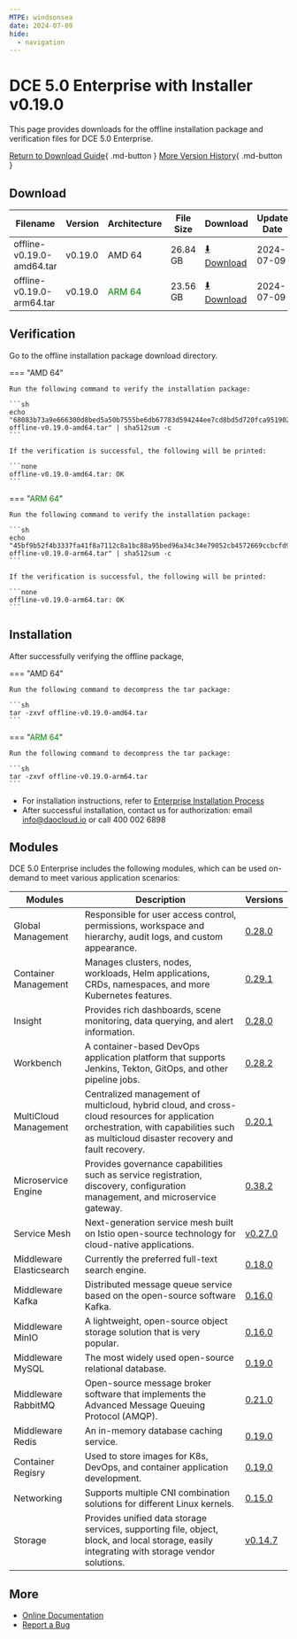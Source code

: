 ```yaml
---
MTPE: windsonsea
date: 2024-07-09
hide:
  - navigation
---
```


# DCE 5.0 Enterprise with Installer v0.19.0

This page provides downloads for the offline installation package and verification files for DCE 5.0 Enterprise.

[Return to Download Guide](../index.md#_2){ .md-button } [More Version History](./dce5-installer-history.md){ .md-button }

## Download

| Filename | Version | Architecture | File Size | Download | Update Date |
| --------- | ------- | ------------ | --------- | -------- | ----------- |
| offline-v0.19.0-amd64.tar | v0.19.0 | AMD 64 | 26.84 GB | [:arrow_down: Download](https://qiniu-download-public.daocloud.io/DaoCloud_Enterprise/dce5/offline-v0.19.0-amd64.tar) | 2024-07-09 |
| offline-v0.19.0-arm64.tar | v0.19.0 | <font color="green">ARM 64</font> | 23.56 GB | [:arrow_down: Download](https://qiniu-download-public.daocloud.io/DaoCloud_Enterprise/dce5/offline-v0.19.0-arm64.tar) | 2024-07-09 |

## Verification

Go to the offline installation package download directory.

=== "AMD 64"

    Run the following command to verify the installation package:

    ```sh
    echo "68083b73a9e666300d8bed5a50b7555be6db67783d594244ee7cd8bd5d720fca95190261be7a9039a8aab54bb38ac6ba121946bbdbfd8f9921187ce8405cde8b  offline-v0.19.0-amd64.tar" | sha512sum -c
    ```

    If the verification is successful, the following will be printed:

    ```none
    offline-v0.19.0-amd64.tar: OK
    ```

=== "<font color="green">ARM 64</font>"

    Run the following command to verify the installation package:

    ```sh
    echo "45bf9b52f4b3337fa41f8a7112c8a1bc88a95bed96a34c34e79052cb4572669ccbcfd9689346771a8256eefe1588d0adb5404891282fca5934280059628b6472  offline-v0.19.0-arm64.tar" | sha512sum -c
    ```

    If the verification is successful, the following will be printed:

    ```none
    offline-v0.19.0-arm64.tar: OK
    ```

## Installation

After successfully verifying the offline package,

=== "AMD 64"

    Run the following command to decompress the tar package:

    ```sh
    tar -zxvf offline-v0.19.0-amd64.tar
    ```

=== "<font color="green">ARM 64</font>"

    Run the following command to decompress the tar package:

    ```sh
    tar -zxvf offline-v0.19.0-arm64.tar
    ```

- For installation instructions, refer to [Enterprise Installation Process](../../install/commercial/start-install.md)
- After successful installation, contact us for authorization: email info@daocloud.io or call 400 002 6898

## Modules

DCE 5.0 Enterprise includes the following modules, which can be used on-demand to meet various application scenarios:

| Modules | Description | Versions |
| ------- | ----------- | -------- |
| Global Management | Responsible for user access control, permissions, workspace and hierarchy, audit logs, and custom appearance. | [0.28.0](../../ghippo/intro/release-notes.md#v0280) |
| Container Management | Manages clusters, nodes, workloads, Helm applications, CRDs, namespaces, and more Kubernetes features. | [0.29.1](../../kpanda/intro/release-notes.md#v0290) |
| Insight | Provides rich dashboards, scene monitoring, data querying, and alert information. | [0.28.0](../../insight/intro/release-notes.md#v0280) |
| Workbench | A container-based DevOps application platform that supports Jenkins, Tekton, GitOps, and other pipeline jobs. | [0.28.2](../../amamba/intro/release-notes.md#v0280) |
| MultiCloud Management | Centralized management of multicloud, hybrid cloud, and cross-cloud resources for application orchestration, with capabilities such as multicloud disaster recovery and fault recovery. | [0.20.1](../../kairship/intro/release-notes.md#v0200) |
| Microservice Engine | Provides governance capabilities such as service registration, discovery, configuration management, and microservice gateway. | [0.38.2](../../skoala/intro/release-notes.md#v0382) |
| Service Mesh | Next-generation service mesh built on Istio open-source technology for cloud-native applications. | [v0.27.0](../../mspider/intro/release-notes.md#v0270) |
| Middleware Elasticsearch | Currently the preferred full-text search engine. | [0.18.0](../../middleware/elasticsearch/release-notes.md#v0190) |
| Middleware Kafka | Distributed message queue service based on the open-source software Kafka. | [0.16.0](../../middleware/kafka/release-notes.md#v0180) |
| Middleware MinIO | A lightweight, open-source object storage solution that is very popular. | [0.16.0](../../middleware/minio/release-notes.md#v0170) |
| Middleware MySQL | The most widely used open-source relational database. | [0.19.0](../../middleware/mysql/release-notes.md#v0180) |
| Middleware RabbitMQ | Open-source message broker software that implements the Advanced Message Queuing Protocol (AMQP). | [0.21.0](../../middleware/rabbitmq/release-notes.md#v0230) |
| Middleware Redis | An in-memory database caching service. | [0.19.0](../../middleware/redis/release-notes.md#v0190) |
| Container Regisry | Used to store images for K8s, DevOps, and container application development. | [0.19.0](../../kangaroo/intro/release-notes.md#v0190) |
| Networking | Supports multiple CNI combination solutions for different Linux kernels. | [0.15.0](../../network/intro/release-notes.md#v0150) |
| Storage | Provides unified data storage services, supporting file, object, block, and local storage, easily integrating with storage vendor solutions. | [v0.14.7](../../storage/hwameistor/release-notes.md#v0147) |

## More

- [Online Documentation](../../dce/index.md)
- [Report a Bug](https://github.com/DaoCloud/DaoCloud-docs/issues)
